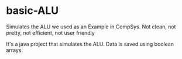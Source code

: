 # basic-ALU
Simulates the ALU we used as an Example in CompSys. Not clean, not pretty, not efficient, not user friendly 

It's a java project that simulates the ALU.
Data is saved using boolean arrays.
